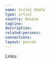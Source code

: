 ```yaml
---
name: Sislej Xhafa
type: artist
country: Kosovo
tagline:
description:
related-persons:
connections:
layout: person
---
```

Links:
